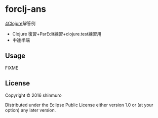 # forclj-ans

[4Clojure](https://www.4clojure.com/)解答例

- Clojure 復習+ParEdit練習+clojure.test練習用
- 中途半端

## Usage

FIXME

## License

Copyright © 2016 shinmuro

Distributed under the Eclipse Public License either version 1.0 or (at
your option) any later version.
